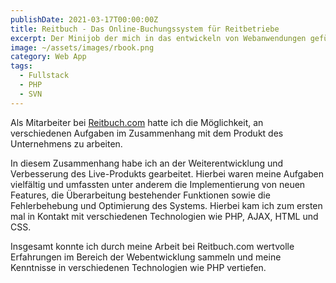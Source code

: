```yaml
---
publishDate: 2021-03-17T00:00:00Z
title: Reitbuch - Das Online-Buchungssystem für Reitbetriebe
excerpt: Der Minijob der mich in das entwickeln von Webanwendungen geführt hat.
image: ~/assets/images/rbook.png
category: Web App
tags:
  - Fullstack
  - PHP
  - SVN
---
```


Als Mitarbeiter bei <a href="https://reitbuch.com/">Reitbuch.com</a> hatte ich die Möglichkeit, an verschiedenen Aufgaben im Zusammenhang mit dem Produkt des Unternehmens zu arbeiten.

In diesem Zusammenhang habe ich an der Weiterentwicklung und Verbesserung des Live-Produkts gearbeitet. Hierbei waren meine Aufgaben vielfältig und
umfassten unter anderem die Implementierung von neuen Features, die Überarbeitung bestehender Funktionen sowie die Fehlerbehebung und Optimierung des Systems.
Hierbei kam ich zum ersten mal in Kontakt mit verschiedenen Technologien wie PHP, AJAX, HTML und CSS.

Insgesamt konnte ich durch meine Arbeit bei Reitbuch.com wertvolle Erfahrungen im Bereich der Webentwicklung sammeln und meine Kenntnisse in verschiedenen
Technologien wie PHP vertiefen.
